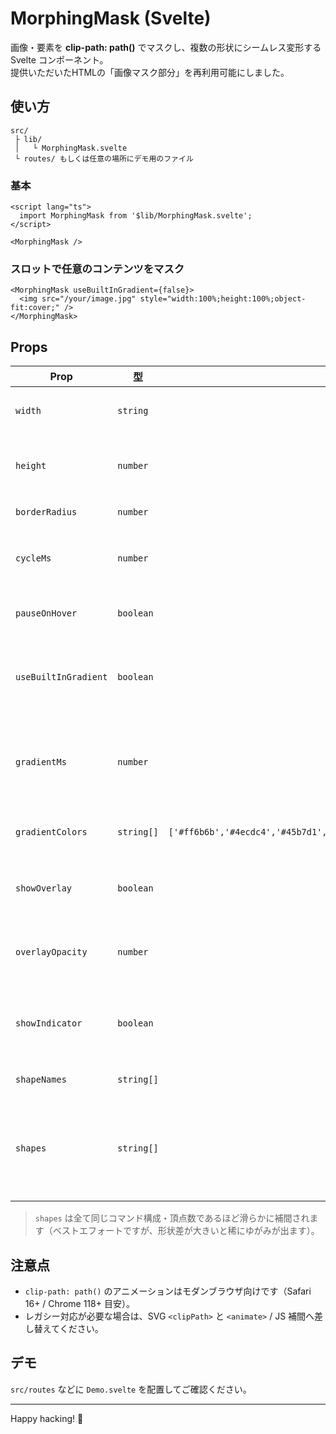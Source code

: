 # MorphingMask (Svelte)

画像・要素を **clip-path: path()** でマスクし、複数の形状にシームレス変形する Svelte コンポーネント。  
提供いただいたHTMLの「画像マスク部分」を再利用可能にしました。

## 使い方

```
src/
 ├ lib/
 │   └ MorphingMask.svelte
 └ routes/ もしくは任意の場所にデモ用のファイル
```

### 基本

```svelte
<script lang="ts">
  import MorphingMask from '$lib/MorphingMask.svelte';
</script>

<MorphingMask />
```

### スロットで任意のコンテンツをマスク

```svelte
<MorphingMask useBuiltInGradient={false}>
  <img src="/your/image.jpg" style="width:100%;height:100%;object-fit:cover;" />
</MorphingMask>
```

## Props

| Prop | 型 | デフォルト | 説明 |
|---|---|---:|---|
| `width` | `string` | `'100%'` | コンポーネント幅 |
| `height` | `number` | `400` | コンポーネント高さ(px) |
| `borderRadius` | `number` | `20` | 角丸(px) |
| `cycleMs` | `number` | `25000` | 形状変形サイクル(ms) |
| `pauseOnHover` | `boolean` | `true` | ホバーで一時停止 |
| `useBuiltInGradient` | `boolean` | `true` | 内蔵グラデーション背景を使う |
| `gradientMs` | `number` | `15000` | グラデーションのシフト周期(ms) |
| `gradientColors` | `string[]` | `['#ff6b6b','#4ecdc4','#45b7d1','#96ceb4','#feca57','#ff9ff3']` | グラデーション色 |
| `showOverlay` | `boolean` | `true` | デモ用オーバーレイの表示 |
| `overlayOpacity` | `number` | `0.6` | オーバーレイ不透明度 |
| `showIndicator` | `boolean` | `true` | 形状数のドットとラベル表示 |
| `shapeNames` | `string[]` | `[...]` | ラベル文言 |
| `shapes` | `string[]` | 5個の有機パス | **必須** 形状配列（CSS `path()` 互換文字列） |

> `shapes` は全て同じコマンド構成・頂点数であるほど滑らかに補間されます（ベストエフォートですが、形状差が大きいと稀にゆがみが出ます）。

## 注意点
- `clip-path: path()` のアニメーションはモダンブラウザ向けです（Safari 16+ / Chrome 118+ 目安）。
- レガシー対応が必要な場合は、SVG `<clipPath>` と `<animate>` / JS 補間へ差し替えてください。

## デモ
`src/routes` などに `Demo.svelte` を配置してご確認ください。

---

Happy hacking! 🧪
